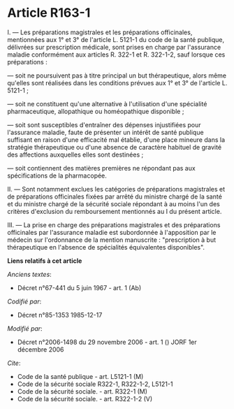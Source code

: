 # Article R163-1

I. ―  Les préparations magistrales et les préparations officinales, mentionnées aux 1° et 3° de l'article L. 5121-1 du code
de la santé publique, délivrées sur prescription médicale, sont prises en charge par l'assurance maladie conformément aux
articles R. 322-1 et R. 322-1-2, sauf lorsque ces préparations :

―  soit ne poursuivent pas à titre principal un but thérapeutique, alors même qu'elles sont réalisées dans les conditions
prévues aux 1° et 3° de l'article L. 5121-1 ;

―  soit ne constituent qu'une alternative à l'utilisation d'une spécialité pharmaceutique, allopathique ou homéopathique
disponible ;

―  soit sont susceptibles d'entraîner des dépenses injustifiées pour l'assurance maladie, faute de présenter un intérêt de
santé publique suffisant en raison d'une efficacité mal établie, d'une place mineure dans la stratégie thérapeutique ou d'une
absence de caractère habituel de gravité des affections auxquelles elles sont destinées ;

―  soit contiennent des matières premières ne répondant pas aux spécifications de la pharmacopée.

II. ―  Sont notamment exclues les catégories de préparations magistrales et de préparations officinales fixées par arrêté du
ministre chargé de la santé et du ministre chargé de la sécurité sociale répondant à au moins l'un des critères d'exclusion
du remboursement mentionnés au I du présent article.

III. ―  La prise en charge des préparations magistrales et des préparations officinales par l'assurance maladie est
subordonnée à l'apposition par le médecin sur l'ordonnance de la mention manuscrite : "prescription à but thérapeutique en
l'absence de spécialités équivalentes disponibles".

**Liens relatifs à cet article**

_Anciens textes_:

  - Décret n°67-441 du 5 juin 1967 - art. 1 (Ab)

_Codifié par_:

  - Décret n°85-1353 1985-12-17

_Modifié par_:

  - Décret n°2006-1498 du 29 novembre 2006 - art. 1 () JORF 1er décembre 2006

_Cite_:

  - Code de la santé publique - art. L5121-1 (M)
  - Code de la sécurité sociale R322-1, R322-1-2, L5121-1
  - Code de la sécurité sociale. - art. R322-1 (M)
  - Code de la sécurité sociale. - art. R322-1-2 (V)
